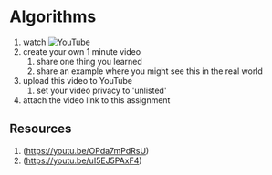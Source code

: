 # Algorithms


1. watch [![YouTube](https://i.ytimg.com/vi/kkcLiKRw_9s/default.jpg)](https://www.youtube.com/watch?v=kkcLiKRw_9s)
2. create your own 1 minute video 
	1. share one thing you learned
	2. share an example where you might see this in the real world
3. upload this video to YouTube 
	1. set your video privacy to 'unlisted'
4. attach the video link to this assignment

## Resources
1. (https://youtu.be/OPda7mPdRsU)
2. (https://youtu.be/uI5EJ5PAxF4)